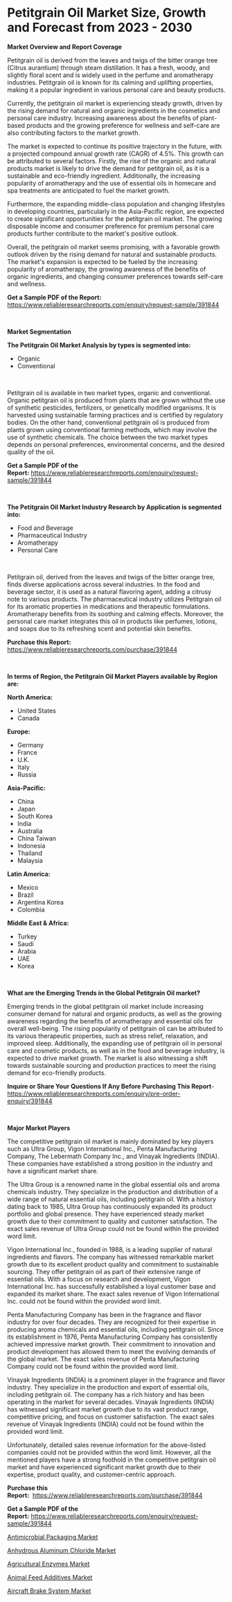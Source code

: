 <p><h1>Petitgrain Oil Market Size, Growth and Forecast from 2023 - 2030</h1></p><p><strong>Market Overview and Report Coverage</strong></p>
<p><p>Petitgrain oil is derived from the leaves and twigs of the bitter orange tree (Citrus aurantium) through steam distillation. It has a fresh, woody, and slightly floral scent and is widely used in the perfume and aromatherapy industries. Petitgrain oil is known for its calming and uplifting properties, making it a popular ingredient in various personal care and beauty products.</p><p>Currently, the petitgrain oil market is experiencing steady growth, driven by the rising demand for natural and organic ingredients in the cosmetics and personal care industry. Increasing awareness about the benefits of plant-based products and the growing preference for wellness and self-care are also contributing factors to the market growth.</p><p>The market is expected to continue its positive trajectory in the future, with a projected compound annual growth rate (CAGR) of 4.5%. This growth can be attributed to several factors. Firstly, the rise of the organic and natural products market is likely to drive the demand for petitgrain oil, as it is a sustainable and eco-friendly ingredient. Additionally, the increasing popularity of aromatherapy and the use of essential oils in homecare and spa treatments are anticipated to fuel the market growth.</p><p>Furthermore, the expanding middle-class population and changing lifestyles in developing countries, particularly in the Asia-Pacific region, are expected to create significant opportunities for the petitgrain oil market. The growing disposable income and consumer preference for premium personal care products further contribute to the market's positive outlook.</p><p>Overall, the petitgrain oil market seems promising, with a favorable growth outlook driven by the rising demand for natural and sustainable products. The market's expansion is expected to be fueled by the increasing popularity of aromatherapy, the growing awareness of the benefits of organic ingredients, and changing consumer preferences towards self-care and wellness.</p></p>
<p><strong>Get a Sample PDF of the Report:</strong> <a href="https://www.reliableresearchreports.com/enquiry/request-sample/391844">https://www.reliableresearchreports.com/enquiry/request-sample/391844</a></p>
<p>&nbsp;</p>
<p><strong>Market Segmentation</strong></p>
<p><strong>The Petitgrain Oil Market Analysis by types is segmented into:</strong></p>
<p><ul><li>Organic</li><li>Conventional</li></ul></p>
<p>&nbsp;</p>
<p><p>Petitgrain oil is available in two market types, organic and conventional. Organic petitgrain oil is produced from plants that are grown without the use of synthetic pesticides, fertilizers, or genetically modified organisms. It is harvested using sustainable farming practices and is certified by regulatory bodies. On the other hand, conventional petitgrain oil is produced from plants grown using conventional farming methods, which may involve the use of synthetic chemicals. The choice between the two market types depends on personal preferences, environmental concerns, and the desired quality of the oil.</p></p>
<p><strong>Get a Sample PDF of the Report:</strong>&nbsp;<a href="https://www.reliableresearchreports.com/enquiry/request-sample/391844">https://www.reliableresearchreports.com/enquiry/request-sample/391844</a></p>
<p>&nbsp;</p>
<p><strong>The Petitgrain Oil Market Industry Research by Application is segmented into:</strong></p>
<p><ul><li>Food and Beverage</li><li>Pharmaceutical Industry</li><li>Aromatherapy</li><li>Personal Care</li></ul></p>
<p>&nbsp;</p>
<p><p>Petitgrain oil, derived from the leaves and twigs of the bitter orange tree, finds diverse applications across several industries. In the food and beverage sector, it is used as a natural flavoring agent, adding a citrusy note to various products. The pharmaceutical industry utilizes Petitgrain oil for its aromatic properties in medications and therapeutic formulations. Aromatherapy benefits from its soothing and calming effects. Moreover, the personal care market integrates this oil in products like perfumes, lotions, and soaps due to its refreshing scent and potential skin benefits.</p></p>
<p><strong>Purchase this Report:</strong>&nbsp; <a href="https://www.reliableresearchreports.com/purchase/391844">https://www.reliableresearchreports.com/purchase/391844</a></p>
<p>&nbsp;</p>
<p><strong>In terms of Region, the Petitgrain Oil Market Players available by Region are:</strong></p>
<p>
    <p> <strong> North America: </strong>
        <ul>
            <li>United States</li>
            <li>Canada</li>
        </ul>
        </p> 
    <p> <strong> Europe: </strong>
        <ul>
            <li>Germany</li>
            <li>France</li>
            <li>U.K.</li>
            <li>Italy</li>
            <li>Russia</li>
        </ul>
        </p> 
    <p> <strong> Asia-Pacific: </strong>
        <ul>
            <li>China</li>
            <li>Japan</li>
            <li>South Korea</li>
            <li>India</li>
            <li>Australia</li>
            <li>China Taiwan</li>
            <li>Indonesia</li>
            <li>Thailand</li>
            <li>Malaysia</li>
        </ul>
        </p> 
    <p> <strong> Latin America: </strong>
        <ul>
            <li>Mexico</li>
            <li>Brazil</li>
            <li>Argentina Korea</li>
            <li>Colombia</li>
        </ul>
        </p> 
    <p> <strong> Middle East & Africa: </strong>
        <ul>
            <li>Turkey</li>
            <li>Saudi</li>
            <li>Arabia</li>
            <li>UAE</li>
            <li>Korea</li>
        </ul>
    </p>
    </p>
<p>&nbsp;</p>
<p><strong>What are the Emerging Trends in the Global Petitgrain Oil market?</strong></p>
<p><p>Emerging trends in the global petitgrain oil market include increasing consumer demand for natural and organic products, as well as the growing awareness regarding the benefits of aromatherapy and essential oils for overall well-being. The rising popularity of petitgrain oil can be attributed to its various therapeutic properties, such as stress relief, relaxation, and improved sleep. Additionally, the expanding use of petitgrain oil in personal care and cosmetic products, as well as in the food and beverage industry, is expected to drive market growth. The market is also witnessing a shift towards sustainable sourcing and production practices to meet the rising demand for eco-friendly products.</p></p>
<p><strong>Inquire or Share Your Questions If Any Before Purchasing This Report</strong>- <a href="https://www.reliableresearchreports.com/enquiry/pre-order-enquiry/391844">https://www.reliableresearchreports.com/enquiry/pre-order-enquiry/391844</a></p>
<p>&nbsp;</p>
<p><strong>Major Market Players</strong></p>
<p><p>The competitive petitgrain oil market is mainly dominated by key players such as Ultra Group, Vigon International Inc., Penta Manufacturing Company, The Lebermath Company Inc., and Vinayak Ingredients (INDIA). These companies have established a strong position in the industry and have a significant market share.</p><p>The Ultra Group is a renowned name in the global essential oils and aroma chemicals industry. They specialize in the production and distribution of a wide range of natural essential oils, including petitgrain oil. With a history dating back to 1985, Ultra Group has continuously expanded its product portfolio and global presence. They have experienced steady market growth due to their commitment to quality and customer satisfaction. The exact sales revenue of Ultra Group could not be found within the provided word limit.</p><p>Vigon International Inc., founded in 1988, is a leading supplier of natural ingredients and flavors. The company has witnessed remarkable market growth due to its excellent product quality and commitment to sustainable sourcing. They offer petitgrain oil as part of their extensive range of essential oils. With a focus on research and development, Vigon International Inc. has successfully established a loyal customer base and expanded its market share. The exact sales revenue of Vigon International Inc. could not be found within the provided word limit.</p><p>Penta Manufacturing Company has been in the fragrance and flavor industry for over four decades. They are recognized for their expertise in producing aroma chemicals and essential oils, including petitgrain oil. Since its establishment in 1976, Penta Manufacturing Company has consistently achieved impressive market growth. Their commitment to innovation and product development has allowed them to meet the evolving demands of the global market. The exact sales revenue of Penta Manufacturing Company could not be found within the provided word limit.</p><p>Vinayak Ingredients (INDIA) is a prominent player in the fragrance and flavor industry. They specialize in the production and export of essential oils, including petitgrain oil. The company has a rich history and has been operating in the market for several decades. Vinayak Ingredients (INDIA) has witnessed significant market growth due to its vast product range, competitive pricing, and focus on customer satisfaction. The exact sales revenue of Vinayak Ingredients (INDIA) could not be found within the provided word limit.</p><p>Unfortunately, detailed sales revenue information for the above-listed companies could not be provided within the word limit. However, all the mentioned players have a strong foothold in the competitive petitgrain oil market and have experienced significant market growth due to their expertise, product quality, and customer-centric approach.</p></p>
<p><strong>Purchase this Report:</strong>&nbsp;&nbsp;<a href="https://www.reliableresearchreports.com/purchase/391844">https://www.reliableresearchreports.com/purchase/391844</a></p>
<p></p>
<p><strong>Get a Sample PDF of the Report:</strong>&nbsp;<a href="https://www.reliableresearchreports.com/enquiry/request-sample/391844">https://www.reliableresearchreports.com/enquiry/request-sample/391844</a></p>
<p><p><a href="https://medium.com/@javiermante/antimicrobial-packaging-market-outlook-industry-overview-and-forecast-2023-to-2030-229c5b094077">Antimicrobial Packaging Market</a></p><p><a href="https://medium.com/@luispacocha/anhydrous-aluminum-chloride-market-trends-forecast-and-competitive-analysis-to-2030-99b92dfec374">Anhydrous Aluminum Chloride Market</a></p><p><a href="https://medium.com/@marlonblick/agricultural-enzymes-market-analysis-its-cagr-market-segmentation-and-global-industry-overview-b9515dff0eee">Agricultural Enzymes Market</a></p><p><a href="https://medium.com/@dashawnmoen/animal-feed-additives-market-size-market-outlook-and-market-forecast-2023-to-2030-29475bf8bd39">Animal Feed Additives Market</a></p><p><a href="https://medium.com/@yvettelesch/aircraft-brake-system-market-research-report-its-history-and-forecast-2023-to-2030-9e549fda6e9d">Aircraft Brake System Market</a></p></p>